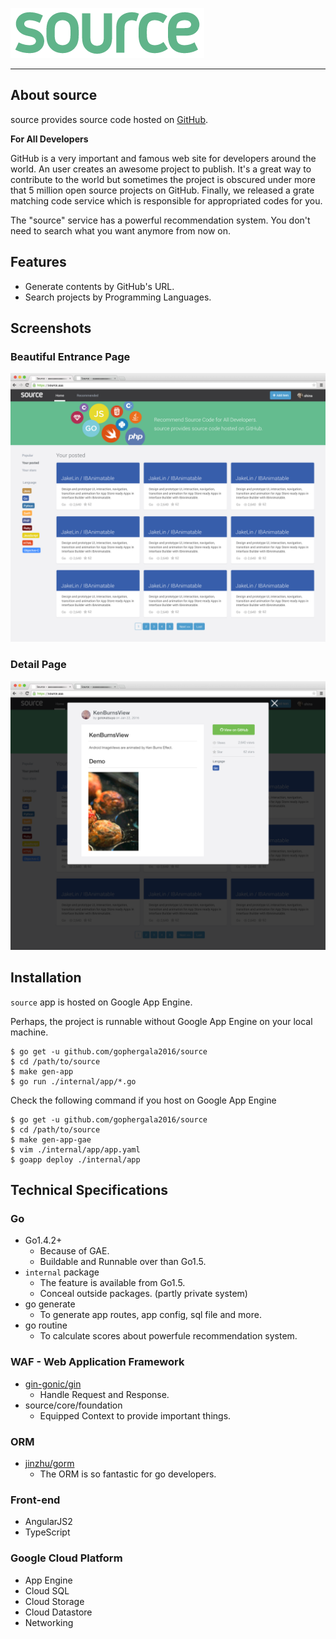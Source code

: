 ![](https://github.com/gophergala2016/source/blob/master/private/design/source_logo.png)

----

## About source

source provides source code hosted on [GitHub](https://github.com).

**For All Developers**

GitHub is a very important and famous web site for developers around the world. An user creates an awesome project to publish. It's a great way to contribute to the world but sometimes the project is obscured under more that 5 million open source projects on GitHub. Finally, we released a grate matching code service which is responsible for appropriated codes for you.

The "source" service has a powerful recommendation system. You don't need to search what you want anymore from now on.

## Features

- Generate contents by GitHub's URL.
- Search projects by Programming Languages.


## Screenshots

### Beautiful Entrance Page

![](https://github.com/gophergala2016/source/blob/master/private/design/HOME.png)

### Detail Page

![](https://github.com/gophergala2016/source/blob/master/private/design/ITEM.png)

## Installation

`source` app is hosted on Google App Engine.

Perhaps, the project is runnable without Google App Engine on your local machine.

```
$ go get -u github.com/gophergala2016/source
$ cd /path/to/source
$ make gen-app
$ go run ./internal/app/*.go
```

Check the following command if you host on Google App Engine

```
$ go get -u github.com/gophergala2016/source
$ cd /path/to/source
$ make gen-app-gae
$ vim ./internal/app/app.yaml
$ goapp deploy ./internal/app
```

## Technical Specifications

### Go

- Go1.4.2+
    - Because of GAE.
    - Buildable and Runnable over than Go1.5.
- `internal` package
    - The feature is available from Go1.5.
    - Conceal outside packages. (partly private system)
- go generate
    - To generate app routes, app config, sql file and more.
- go routine
    - To calculate scores about powerfule recommendation system.

### WAF - Web Application Framework

- [gin-gonic/gin](https://github.com/gin-gonic/gin)
    - Handle Request and Response.
- source/core/foundation
    - Equipped Context to provide important things.

### ORM

- [jinzhu/gorm](https://github.com/jinzhu/gorm)
    - The ORM is so fantastic for go developers.

### Front-end

- AngularJS2
- TypeScript

### Google Cloud Platform

- App Engine
- Cloud SQL
- Cloud Storage
- Cloud Datastore
- Networking


